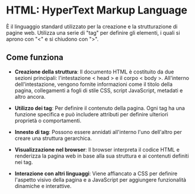 <!-- @format -->

# HTML: HyperText Markup Language

È il linguaggio standard utilizzato per la creazione e la strutturazione di pagine web. Utilizza una serie di "tag" per definire gli elementi, i quali si aprono con "<" e si chiudono con ">".

## Come funziona

- **Creazione della struttura**: Il documento HTML è costituito da due sezioni principali: l'intestazione < head > e il corpo < body >. All'interno dell'intestazione, vengono fornite informazioni come il titolo della pagina, collegamenti a fogli di stile CSS, script JavaScript, metadati e altro ancora.

- **Utilizzo dei tag**: Per definire il contenuto della pagina. Ogni tag ha una funzione specifica e può includere attributi per definire ulteriori proprietà o comportamenti.

- **Innesto di tag**: Possono essere annidati all'interno l'uno dell'altro per creare una struttura gerarchica.

- **Visualizzazione nel browser**: Il browser interpreta il codice HTML e renderizza la pagina web in base alla sua struttura e ai contenuti definiti nei tag.

- **Interazione con altri linguaggi**: Viene affiancato a CSS per definire l'aspetto visivo della pagina e a JavaScript per aggiungere funzionalità dinamiche e interattive.
